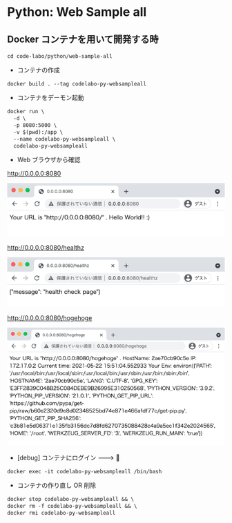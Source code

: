 # Python: Web Sample all

## Docker コンテナを用いて開発する時

```
cd code-labo/python/web-sample-all
```

+ コンテナの作成

```
docker build . --tag codelabo-py-websampleall
```

+ コンテナをデーモン起動

```
docker run \
  -d \
  -p 8080:5000 \
  -v $(pwd):/app \
  --name codelabo-py-websampleall \
  codelabo-py-websampleall
```

+ Web ブラウザから確認

http://0.0.0.0:8080

![](./01.png)

http://0.0.0.0:8080/healthz

![](./02.png)

http://0.0.0.0:8080/hogehoge

![](./03.png)

+ [debug] コンテナにログイン ---> :whale:

```
docker exec -it codelabo-py-websampleall /bin/bash
```

+ コンテナの作り直し OR 削除

```
docker stop codelabo-py-websampleall && \
docker rm -f codelabo-py-websampleall && \
docker rmi codelabo-py-websampleall
```
